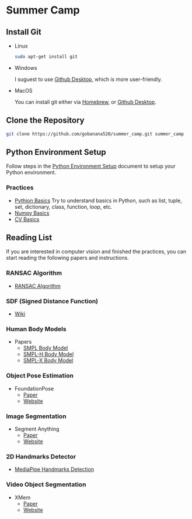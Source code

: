 # Summer Camp

## Install Git

- Linux

  ```bash
  sudo apt-get install git
  ```

- Windows

  I suguest to use [Github Desktop](https://desktop.github.com/), which is more user-friendly.

- MacOS

  You can install git either via [Homebrew](https://brew.sh/), or [Github Desktop](https://desktop.github.com/).


## Clone the Repository
  
  ```bash
  git clone https://github.com/gobanana520/summer_camp.git summer_camp
  ```

## Python Environment Setup

Follow steps in the [Python Environment Setup](./docs/Python_Environment_Setup.md) document to setup your Python environment.

### Practices
- [Pythion Basics](./notebooks/01_Python_Basics.ipynb)
  Try to understand basics in Python, such as list, tuple, set, dictionary, class, function, loop, etc.
- [Numpy Basics](./notebooks/02_Python_Numpy.ipynb)
- [CV Basics](./notebooks/03_Python_CV.ipynb)

## Reading List

If you are interested in computer vision and finished the practices, you can start reading the following papers and instructions.

### RANSAC Algorithm
- [RANSAC Algorithm](https://en.wikipedia.org/wiki/Random_sample_consensus)

### SDF (Signed Distance Function)
- [Wiki](https://en.wikipedia.org/wiki/Signed_distance_function)

### Human Body Models
- Papers
  - [SMPL Body Model](./docs/papers/SMPL.pdf)
  - [SMPL-H Body Model](./docs/papers/SMPL-H.pdf)
  - [SMPL-X Body Model](./docs/papers/SMPL-X.pdf)

### Object Pose Estimation
- FoundationPose
  - [Paper](./docs/papers/FoundationPose.pdf)
  - [Website](https://nvlabs.github.io/FoundationPose)

### Image Segmentation
- Segment Anything
  - [Paper](./docs/papers/SegmentAnything.pdf)
  - [Website](https://github.com/facebookresearch/segment-anything)

### 2D Handmarks Detector
- [MediaPipe Handmarks Detection](https://ai.google.dev/edge/mediapipe/solutions/vision/hand_landmarker)

### Video Object Segmentation
- XMem
  - [Paper](./docs/papers/XMem.pdf)
  - [Website](https://hkchengrex.com/XMem)

